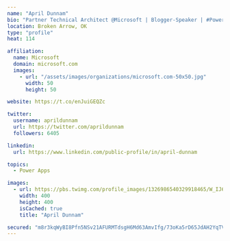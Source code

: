 ```yaml
---
name: "April Dunnam"
bio: "Partner Technical Architect @Microsoft | Blogger-Speaker | #PowerApps, #PowerAutomate, #Office365, #SharePoint | #WIT | #Karaoke Queen"
location: Broken Arrow, OK
type: "profile"
heat: 114

affiliation:
  name: Microsoft
  domain: microsoft.com
  images:
    - url: "/assets/images/organizations/microsoft.com-50x50.jpg"
      width: 50
      height: 50

website: https://t.co/enJuiGEQZc

twitter:
  username: aprildunnam
  url: https://twitter.com/aprildunnam
  followers: 6405

linkedin:
  url: https://www.linkedin.com/public-profile/in/april-dunnam

topics:
  - Power Apps

images:
  - url: https://pbs.twimg.com/profile_images/1326986540329918465/W_IJ6Ih2_400x400.jpg
    width: 400
    height: 400
    isCached: true
    title: "April Dunnam"

secured: "m8r3kqWyBI8Pfn5NSv21AFURMTdsgH6Md63AmvIfg/73oKa5rD65JdAH2YqTVql3ggyP1bGC/wzsFMiazzBvXs12Ml89fhrA/+bFOPxL7wfPkc/XdHGZebwJjCab0QJrrQZbw+QBUh2rV8JvYeIWRzazjpFo0f2Q8XCLccjFKS0HEoY1poS5HWRmntnd1awpFj4Haot1ZyTqrorotjnOZYzH10kacE29v72aEAzMCo0roxF1+9sGqbxafnGF4fkES1ffbMb1TBUFRN1miAAXbYbRtx9I+FGXJvBbkRbe3fmGVJKeZzAl3hSUGN+IrylmVbvEyPz6G59G63fG6ap9Jrfu0Dlum7EsDyv2G/2+PrBlHzrKCTfM9hMWfdvn+wkZyoo5wiktvSVfrMANlPkpHXHyyu3+fagrKPK69GK9JI0=;eLfhfSp9/osR2rqOxZ2Zyg=="
---
```



